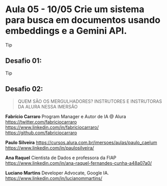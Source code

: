# Aula 05 - 10/05 Crie um sistema para busca em documentos usando embeddings e a Gemini API.

> [!TIP]
> ## Desafio 01:

> [!TIP]
> ## Desafio 02:

> QUEM SÃO OS MERGULHADORES?
> INSTRUTORES E INSTRUTORAS DA ALURA NESSA IMERSÃO

**Fabrício Carraro**
Program Manager e Autor de IA @ Alura
https://twitter.com/fabriciocarraro
https://www.linkedin.com/in/fabriciocarraro/
https://github.com/fabriciocarraro

**Paulo Silveira**
https://cursos.alura.com.br/imersoes/aulas/paulo_caelum
https://www.linkedin.com/in/paulosilveira/

**Ana Raquel**
Cientista de Dados e professora da FIAP
https://www.linkedin.com/in/ana-raquel-fernandes-cunha-a48a07a0/

**Luciano Martins**
Developer Advocate, Google IA.
https://www.linkedin.com/in/lucianommartins/

